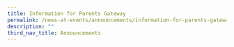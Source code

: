 ```yaml
---
title: Information for Parents Gateway
permalink: /news-at-events/announcements/information-for-parents-gateway
description: ""
third_nav_title: Announcements
---
```

